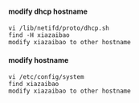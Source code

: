 #### modify dhcp hostname

	vi /lib/netifd/proto/dhcp.sh
	find -H xiazaibao
	modify xiazaibao to other hostname

#### modify hostname

	vi /etc/config/system
	find xiazaibao
	modify xiazaibao to other hostname
